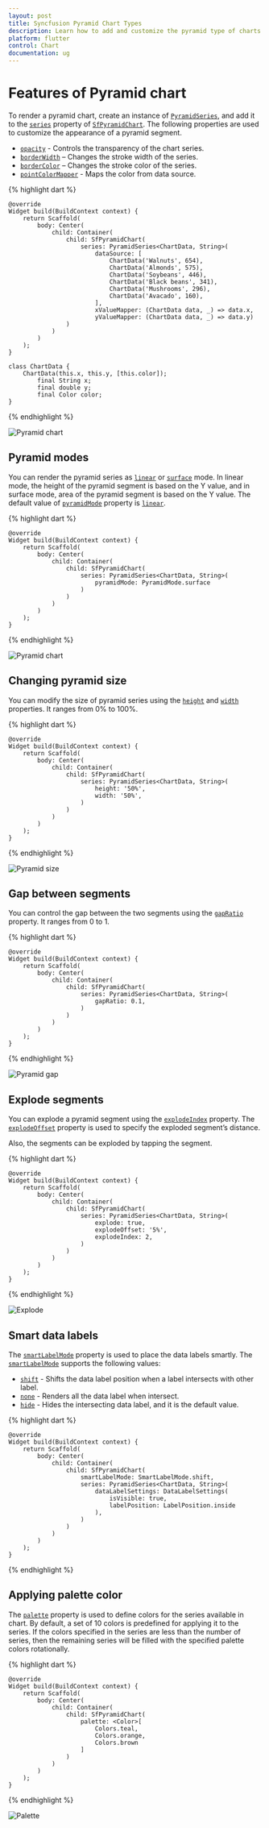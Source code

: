 ```yaml
---
layout: post
title: Syncfusion Pyramid Chart Types
description: Learn how to add and customize the pyramid type of charts available in the Syncfusion Flutter Chart widget.
platform: flutter
control: Chart
documentation: ug
---
```


# Features of Pyramid chart

To render a pyramid chart, create an instance of [`PyramidSeries`](https://pub.dev/documentation/syncfusion_flutter_charts/latest/charts/PyramidSeries-class.html), and add it to the [`series`](https://pub.dev/documentation/syncfusion_flutter_charts/latest/charts/SfPyramidChart/series.html) property of [`SfPyramidChart`](https://pub.dev/documentation/syncfusion_flutter_charts/latest/charts/SfPyramidChart-class.html). The following properties are used to customize the appearance of a pyramid segment.

* [`opacity`](https://pub.dev/documentation/syncfusion_flutter_charts/latest/charts/PyramidSeries/opacity.html) - Controls the transparency of the chart series.
* [`borderWidth`](https://pub.dev/documentation/syncfusion_flutter_charts/latest/charts/PyramidSeries/borderWidth.html) – Changes the stroke width of the series.
* [`borderColor`](https://pub.dev/documentation/syncfusion_flutter_charts/latest/charts/PyramidSeries/borderColor.html) – Changes the stroke color of the series.
* [`pointColorMapper`](https://pub.dev/documentation/syncfusion_flutter_charts/latest/charts/PyramidSeries/pointColorMapper.html) - Maps the color from data source.

{% highlight dart %} 

    @override
    Widget build(BuildContext context) {
        return Scaffold(
            body: Center(
                child: Container(
                    child: SfPyramidChart(
                        series: PyramidSeries<ChartData, String>(
                            dataSource: [
                                ChartData('Walnuts', 654),
                                ChartData('Almonds', 575),
                                ChartData('Soybeans', 446),
                                ChartData('Black beans', 341),
                                ChartData('Mushrooms', 296),
                                ChartData('Avacado', 160),
                            ],
                            xValueMapper: (ChartData data, _) => data.x,
                            yValueMapper: (ChartData data, _) => data.y)
                    )
                )
            )
        );
    }

    class ChartData {
        ChartData(this.x, this.y, [this.color]);
            final String x;
            final double y;
            final Color color;
    }

{% endhighlight %}

![Pyramid chart](images/pyramid-charts/pyramid.jpg)

## Pyramid modes

You can render the pyramid series as [`linear`](https://pub.dev/documentation/syncfusion_flutter_charts/latest/charts/PyramidMode-class.html) or [`surface`](https://pub.dev/documentation/syncfusion_flutter_charts/latest/charts/PyramidMode-class.html) mode. In linear mode, the height of the pyramid segment is based on the Y value, and in surface mode, area of the pyramid segment is based on the Y value. The default value of [`pyramidMode`](https://pub.dev/documentation/syncfusion_flutter_charts/latest/charts/PyramidMode-class.html) property is [`linear`](https://pub.dev/documentation/syncfusion_flutter_charts/latest/charts/PyramidMode-class.html).

{% highlight dart %} 

    @override
    Widget build(BuildContext context) {
        return Scaffold(
            body: Center(
                child: Container(
                    child: SfPyramidChart(
                        series: PyramidSeries<ChartData, String>(
                            pyramidMode: PyramidMode.surface
                        )
                    )
                )
            )
        );
    }

{% endhighlight %}

![Pyramid chart](images/pyramid-charts/pyramid_surface.jpg)

## Changing pyramid size

You can modify the size of pyramid series using the [`height`](https://pub.dev/documentation/syncfusion_flutter_charts/latest/charts/PyramidSeries/height.html) and [`width`](https://pub.dev/documentation/syncfusion_flutter_charts/latest/charts/PyramidSeries/width.html) properties. It ranges from 0% to 100%.

{% highlight dart %} 

    @override
    Widget build(BuildContext context) {
        return Scaffold(
            body: Center(
                child: Container(
                    child: SfPyramidChart(
                        series: PyramidSeries<ChartData, String>(
                            height: '50%',
                            width: '50%',
                        )
                    )
                )
            )
        );
    }

{% endhighlight %}

![Pyramid size](images/pyramid-charts/pyramid_size.jpg)

## Gap between segments

You can control the gap between the two segments using the [`gapRatio`](https://pub.dev/documentation/syncfusion_flutter_charts/latest/charts/PyramidSeries/gapRatio.html) property. It ranges from 0 to 1.

{% highlight dart %} 

    @override
    Widget build(BuildContext context) {
        return Scaffold(
            body: Center(
                child: Container(
                    child: SfPyramidChart(
                        series: PyramidSeries<ChartData, String>(
                            gapRatio: 0.1,
                        )
                    )
                )
            )
        );
    }

{% endhighlight %}

![Pyramid gap](images/pyramid-charts/pyramid_gap.jpg)

## Explode segments

You can explode a pyramid segment using the [`explodeIndex`](https://pub.dev/documentation/syncfusion_flutter_charts/latest/charts/PyramidSeries/explodeIndex.html) property. The [`explodeOffset`](https://pub.dev/documentation/syncfusion_flutter_charts/latest/charts/PyramidSeries/explodeOffset.html) property is used to specify the exploded segment’s distance.

Also, the segments can be exploded by tapping the segment.

{% highlight dart %} 

    @override
    Widget build(BuildContext context) {
        return Scaffold(
            body: Center(
                child: Container(
                    child: SfPyramidChart(
                        series: PyramidSeries<ChartData, String>(
                            explode: true,
                            explodeOffset: '5%',
                            explodeIndex: 2,
                        )
                    )
                )
            )
        );
    }

{% endhighlight %}

![Explode](images/pyramid-charts/pyramid_explode.jpg)

## Smart data labels

The [`smartLabelMode`](https://pub.dev/documentation/syncfusion_flutter_charts/latest/charts/SfPyramidChart/smartLabelMode.html) property is used to place the data labels smartly. The [`smartLabelMode`](https://pub.dev/documentation/syncfusion_flutter_charts/latest/charts/SfPyramidChart/smartLabelMode.html) supports the following values:

* [`shift`](https://pub.dev/documentation/syncfusion_flutter_charts/latest/charts/SmartLabelMode-class.html) - Shifts the data label position when a label intersects with other label.
* [`none`](https://pub.dev/documentation/syncfusion_flutter_charts/latest/charts/SmartLabelMode-class.html) - Renders all the data label when intersect.
* [`hide`](https://pub.dev/documentation/syncfusion_flutter_charts/latest/charts/SmartLabelMode-class.html) - Hides the intersecting data label, and it is the default value.

{% highlight dart %} 

    @override
    Widget build(BuildContext context) {
        return Scaffold(
            body: Center(
                child: Container(
                    child: SfPyramidChart(
                        smartLabelMode: SmartLabelMode.shift,
                        series: PyramidSeries<ChartData, String>(
                            dataLabelSettings: DataLabelSettings(
                                isVisible: true, 
                                labelPosition: LabelPosition.inside
                            ),
                        )
                    )
                )
            )
        );
    }

{% endhighlight %}

## Applying palette color

The [`palette`](https://pub.dev/documentation/syncfusion_flutter_charts/latest/charts/SfPyramidChart/palette.html) property is used to define colors for the series available in chart. By default, a set of 10 colors is predefined for applying it to the series. If the colors specified in the series are less than the number of series, then the remaining series will be filled with the specified palette colors rotationally.

{% highlight dart %} 

    @override
    Widget build(BuildContext context) {
        return Scaffold(
            body: Center(
                child: Container(
                    child: SfPyramidChart(
                        palette: <Color>[
                            Colors.teal,
                            Colors.orange,
                            Colors.brown
                        ]
                    )
                )
            )
        );
    }

{% endhighlight %}

![Palette](images/pyramid-charts/pyramid_palette.jpg)
